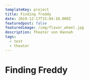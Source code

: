 ```yaml
---
templateKey: project
title: Finding freddy
date: 2019-12-17T15:04:10.000Z
featuredpost: false
featuredimage: /img/flavor_wheel.jpg
description: Theater von Hannah
tags:
  - text
  - theater
---
```

# Finding Freddy